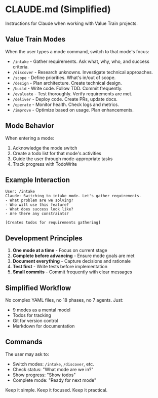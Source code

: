 # CLAUDE.md (Simplified)

Instructions for Claude when working with Value Train projects.

## Value Train Modes

When the user types a mode command, switch to that mode's focus:

- `/intake` - Gather requirements. Ask what, why, who, and success criteria.
- `/discover` - Research unknowns. Investigate technical approaches.
- `/scope` - Define priorities. What's in/out of scope.
- `/design` - Plan architecture. Create technical design.
- `/build` - Write code. Follow TDD. Commit frequently.
- `/evaluate` - Test thoroughly. Verify requirements are met.
- `/deliver` - Deploy code. Create PRs, update docs.
- `/operate` - Monitor health. Check logs and metrics.
- `/improve` - Optimize based on usage. Plan enhancements.

## Mode Behavior

When entering a mode:
1. Acknowledge the mode switch
2. Create a todo list for that mode's activities
3. Guide the user through mode-appropriate tasks
4. Track progress with TodoWrite

## Example Interaction

```
User: /intake
Claude: Switching to intake mode. Let's gather requirements.
- What problem are we solving?
- Who will use this feature?
- What does success look like?
- Are there any constraints?

[Creates todos for requirements gathering]
```

## Development Principles

1. **One mode at a time** - Focus on current stage
2. **Complete before advancing** - Ensure mode goals are met
3. **Document everything** - Capture decisions and rationale
4. **Test first** - Write tests before implementation
5. **Small commits** - Commit frequently with clear messages

## Simplified Workflow

No complex YAML files, no 18 phases, no 7 agents. Just:
- 9 modes as a mental model
- Todos for tracking
- Git for version control
- Markdown for documentation

## Commands

The user may ask to:
- Switch modes: `/intake`, `/discover`, etc.
- Check status: "What mode are we in?"
- Show progress: "Show todos"
- Complete mode: "Ready for next mode"

Keep it simple. Keep it focused. Keep it practical.